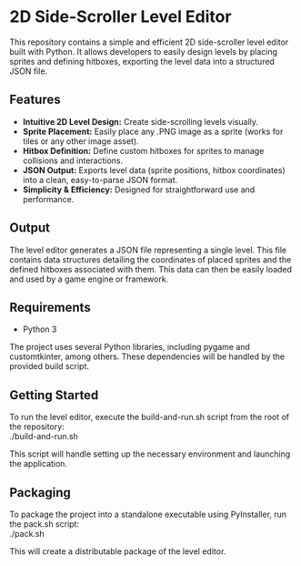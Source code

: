 # **2D Side-Scroller Level Editor**

This repository contains a simple and efficient 2D side-scroller level editor built with Python. It allows developers to easily design levels by placing sprites and defining hitboxes, exporting the level data into a structured JSON file.

## **Features**

* **Intuitive 2D Level Design:** Create side-scrolling levels visually.  
* **Sprite Placement:** Easily place any .PNG image as a sprite (works for tiles or any other image asset).  
* **Hitbox Definition:** Define custom hitboxes for sprites to manage collisions and interactions.  
* **JSON Output:** Exports level data (sprite positions, hitbox coordinates) into a clean, easy-to-parse JSON format.  
* **Simplicity & Efficiency:** Designed for straightforward use and performance.

## **Output**

The level editor generates a JSON file representing a single level. This file contains data structures detailing the coordinates of placed sprites and the defined hitboxes associated with them. This data can then be easily loaded and used by a game engine or framework.

## **Requirements**

* Python 3

The project uses several Python libraries, including pygame and customtkinter, among others. These dependencies will be handled by the provided build script.

## **Getting Started**

To run the level editor, execute the build-and-run.sh script from the root of the repository:  
./build-and-run.sh

This script will handle setting up the necessary environment and launching the application.

## **Packaging**

To package the project into a standalone executable using PyInstaller, run the pack.sh script:  
./pack.sh

This will create a distributable package of the level editor.